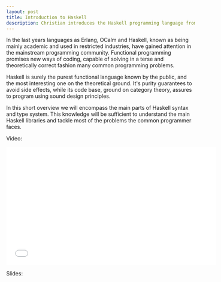 ```yaml
---
layout: post
title: Introduction to Haskell
description: Christian introduces the Haskell programming language from the basics to the its most used typeclasses
---
```


In the last years languages as Erlang, OCalm and Haskell, known as being mainly academic and used in restricted industries, have gained attention in the mainstream programming community. Functional programming promises new ways of coding, capable of solving in a terse and theoretically correct fashion many common programming problems.

Haskell is surely the purest functional language known by the public, and the most interesting one on the theoretical ground. It's purity guarantees to avoid side effects, while its code base, ground on category theory, assures to program using sound design principles.

In this short overview we will encompass the main parts of Haskell syntax and type system. This knowledge will be sufficient to understand the main Haskell libraries and tackle most of the problems the common programmer faces.


Video:

<iframe width="560" height="315" src="//www.youtube.com/watch?v=CuhK8hp_7-U" frameborder="0" allowfullscreen></iframe>

Slides:

[](http://hackatron.org/slides/monads-monads-everywhere.html#/)